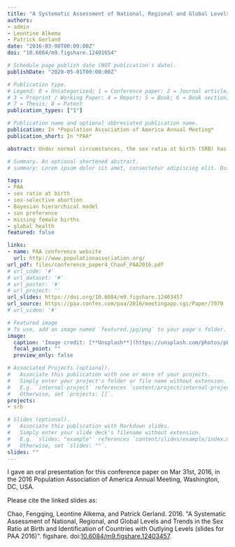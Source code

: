 ```yaml
---
title: "A Systematic Assessment of National, Regional and Global Levels and Trends in the Sex Ratio at Birth and Identification of Countries with Outlying Levels"
authors:
- admin
- Leontine Alkema
- Patrick Gerland
date: "2016-03-08T00:00:00Z"
doi: "10.6084/m9.figshare.12401654"

# Schedule page publish date (NOT publication's date).
publishDate: "2020-05-01T00:00:00Z"

# Publication type.
# Legend: 0 = Uncategorized; 1 = Conference paper; 2 = Journal article;
# 3 = Preprint / Working Paper; 4 = Report; 5 = Book; 6 = Book section;
# 7 = Thesis; 8 = Patent
publication_types: ["1"]

# Publication name and optional abbreviated publication name.
publication: In *Population Association of America Annual Meeting*
publication_short: In *PAA*

abstract: Under normal circumstances, the sex ratio at birth (SRB) has been reported to vary between 1.04 and 1.07. But gender discrimination and other factors associated with the SRB can result in different SRB levels. While SRB estimates have been published for various countries and periods, a systematic assessment of SRBs for all countries over time using all available data and reproducible estimation methods has not been reported to date. In this paper, we estimated country-specific SRBs for 212 countries and areas from 1990 to 2013 using a Bayesian hierarchical time series model and assessed the uncertainty in SRBs. The analysis is based on an extensive database with national-level data, including data from vital registration systems, international and national survey programs. We present results for countries and areas and identify country-years with SRBs which differ significantly from estimates that are typical for the country-specific region.

# Summary. An optional shortened abstract.
# summary: Lorem ipsum dolor sit amet, consectetur adipiscing elit. Duis posuere tellus ac convallis placerat. Proin tincidunt magna sed ex sollicitudin condimentum.

tags:
- PAA
- sex ratio at birth
- sex-selective abortion
- Bayesian hierarchical model
- son preference
- missing female births
- global health
featured: false

links:
- name: PAA conference website
  url: http://www.populationassociation.org/
url_pdf: files/conference_paper4_ChaoF_PAA2016.pdf
# url_code: '#'
# url_dataset: '#'
# url_poster: '#'
# url_project: ''
url_slides: https://doi.org/10.6084/m9.figshare.12403457
url_source: https://paa.confex.com/paa/2016/meetingapp.cgi/Paper/7070
# url_video: '#'

# Featured image
# To use, add an image named `featured.jpg/png` to your page's folder. 
image:
  caption: 'Image credit: [**Unsplash**](https://unsplash.com/photos/pLCdAaMFLTE)'
  focal_point: ""
  preview_only: false

# Associated Projects (optional).
#   Associate this publication with one or more of your projects.
#   Simply enter your project's folder or file name without extension.
#   E.g. `internal-project` references `content/project/internal-project/index.md`.
#   Otherwise, set `projects: []`.
projects:
- srb

# Slides (optional).
#   Associate this publication with Markdown slides.
#   Simply enter your slide deck's filename without extension.
#   E.g. `slides: "example"` references `content/slides/example/index.md`.
#   Otherwise, set `slides: ""`.
slides: ""
---
```


I gave an oral presentation for this conference paper on Mar 31st, 2016, in the 2016 Population Association of America Annual Meeting, Washington, DC, USA.

Please cite the linked slides as:

Chao, Fengqing, Leontine Alkema, and Patrick Gerland. 2016. "A Systematic Assessment of National, Regional, and Global Levels and Trends in the Sex Ratio at Birth and Identification of Countries with Outlying Levels (slides for PAA 2016)". figshare. doi:[10.6084/m9.figshare.12403457](https://doi.org/10.6084/m9.figshare.12403457).
